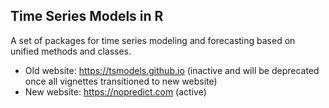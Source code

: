 ## Time Series Models in R

A set of packages for time series modeling and forecasting based on unified methods and classes.

* Old website: https://tsmodels.github.io (inactive and will be deprecated once all vignettes transitioned to new website)
* New website: https://nopredict.com (active)
